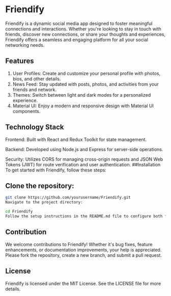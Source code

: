 # Friendify
Friendify is a dynamic social media app designed to foster meaningful connections and interactions. Whether you're looking to stay in touch with friends, discover new connections, or share your thoughts and experiences, Friendify offers a seamless and engaging platform for all your social networking needs.

## Features
1. User Profiles: Create and customize your personal profile with photos, bios, and other details.
2. News Feed: Stay updated with posts, photos, and activities from your friends and network.
3. Themes: Switch between light and dark modes for a personalized experience.
4. Material UI: Enjoy a modern and responsive design with Material UI components.

   
## Technology Stack

Frontend: Built with React and Redux Toolkit for state management.

Backend: Developed using Node.js and Express for server-side operations.

Security: Utilizes CORS for managing cross-origin requests and JSON Web Tokens (JWT) for route verification and user authentication.
##Installation
To get started with Friendify, follow these steps:

## Clone the repository:

```bash
git clone https://github.com/yourusername/Friendify.git
Navigate to the project directory:
```

```bash
cd Friendify
Follow the setup instructions in the README.md file to configure both frontend and backend environments.
```

## Contribution
We welcome contributions to Friendify! Whether it's bug fixes, feature enhancements, or documentation improvements, your help is appreciated. Please fork the repository, create a new branch, and submit a pull request.

## License
Friendify is licensed under the MIT License. See the LICENSE file for more details.
